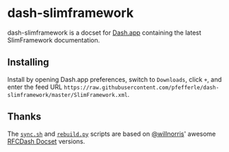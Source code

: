 # dash-slimframework

dash-slimframework is a docset for [Dash.app][] containing the latest SlimFramework documentation.

## Installing

Install by opening Dash.app preferences, switch to `Downloads`, click `+`, and enter the feed URL
`https://raw.githubusercontent.com/pfefferle/dash-slimframework/master/SlimFramework.xml`.


## Thanks

The [`sync.sh`][] and [`rebuild.py`][] scripts are based on [@willnorris][]' awesome [RFCDash Docset][] versions.

[Dash.app]: http://kapeli.com/dash
[open an issue]: https://github.com/pfefferle/dash-slimframework/issues
[`sync.sh`]: https://github.com/pfefferle/dash-slimframework/blob/master/sync
[`rebuild.py`]: https://github.com/pfefferle/dash-slimframework/blob/master/rebuild.py
[@willnorris]: https://willnorris.com
[RFCDash Docset]: https://github.com/willnorris/rfcdash
